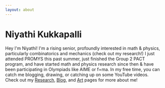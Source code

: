 ```yaml
---
layout: about
---
```


<div>
    <h1 class="web-title">Niyathi Kukkapalli</h1>
    <div class="Intro"> Hey I'm Niyathi! I'm a rising senior, profoundly interested in math & physics, particularly combinatorics and mechanics (check out my research!) I just attended PROMYS this past summer, just finished the Group 2 PACT program, and have started math and physics research since then & have been participating in Olympiads like AIME or f=ma. In my free time, you can catch me blogging, drawing, or catching up on some YouTube videos. Check out my <a href="https://niyathikukkapalli.com/research/">Research</a>, <a href="https://niyathikukkapalli.com/blog">Blog</a>, and <a href="https://niyathikukkapalli.com/art/">Art</a> pages for more about me!</div>
</div>

